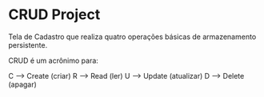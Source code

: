 # CRUD Project
 Tela de Cadastro que realiza quatro operações básicas de armazenamento persistente.

 CRUD é um acrônimo para:

  C --> Create	(criar)
  R --> Read	  (ler)
  U --> Update	(atualizar)
  D --> Delete	(apagar)